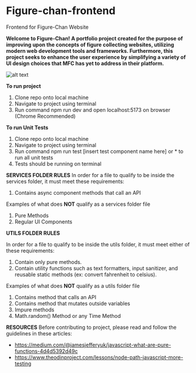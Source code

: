 # Figure-chan-frontend

Frontend for Figure-Chan Website

**Welcome to Figure-Chan! A portfolio project created for the purpose of improving upon the concepts of figure collecting websites, utilizing modern web development tools and frameworks. Furthermore, this project seeks to enhance the user experience by simplifying a variety of UI design choices that MFC has yet to address in their platform.**

![alt text](https://i.imgur.com/56iCTrO.png)

**To run project**

1. Clone repo onto local machine
2. Navigate to project using terminal
3. Run command npm run dev and open localhost:5173 on browser (Chrome Recommended)

**To run Unit Tests**

1. Clone repo onto local machine
2. Navigate to project using terminal
3. Run command npm run test [insert test component name here] or \* to run all unit tests
4. Tests should be running on terminal

**SERVICES FOLDER RULES**
In order for a file to qualify to be inside the services folder, it must meet these requirements:

1. Contains async component methods that call an API

Examples of what does **NOT** qualify as a services folder file

1. Pure Methods
2. Regular UI Components

**UTILS FOLDER RULES**

In order for a file to qualify to be inside the utils folder, it must meet either of these requirements:

1. Contain only pure methods.
2. Contain utility functions such as text formatters, input sanitizer, and reusable static methods (ex: convert fahrenheit to celsius).

Examples of what does **NOT** qualify as a utils folder file

1. Contains method that calls an API
2. Contains method that mutates outside variables
3. Impure methods
4. Math.random() Method or any Time Method

**RESOURCES**
Before contributing to project, please read and follow the guidelines in these articles:

- https://medium.com/@jamesjefferyuk/javascript-what-are-pure-functions-4d4d5392d49c
- https://www.theodinproject.com/lessons/node-path-javascript-more-testing
